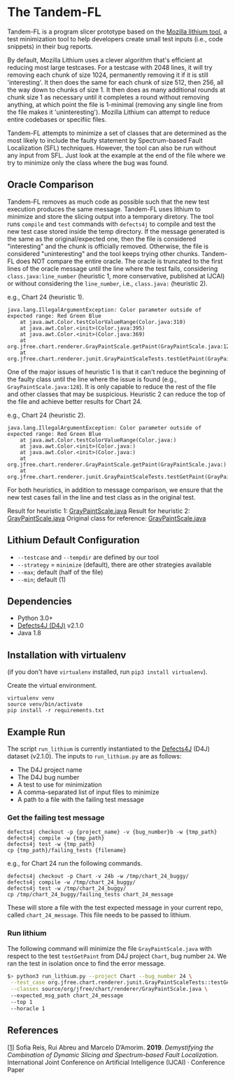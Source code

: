 # The Tandem-FL

Tandem-FL is a program slicer prototype based on the [Mozilla lithium tool]((https://github.com/MozillaSecurity/lithium)), a test minimization tool to help developers create small test inputs (i.e., code snippets) in their bug reports. 

By default, Mozilla Lithium uses a clever algorithm that's efficient at reducing most large testcases. For a testcase with 2048 lines, it will try removing each chunk of size 1024, permanently removing it if it is still 'interesting'. It then does the same for each chunk of size 512, then 256, all the way down to chunks of size 1. It then does as many additional rounds at chunk size 1 as necessary until it completes a round without removing anything, at which point the file is 1-minimal (removing any single line from the file makes it 'uninteresting'). Mozilla Lithium can attempt to reduce entire codebases or specifiic files.

Tandem-FL attempts to minimize a set of classes that are determined as the most likely to include the faulty statement by Spectrum-based Fault Localization (SFL) techniques. However, the tool can also be run without any input from SFL. Just look at the example at the end of the file where we try to minimize only the class where the bug was found.

## Oracle Comparison

Tandem-FL removes as much code as possible such that the new test execution produces the same message. Tandem-FL uses lithium to minimize and store the slicing output into a temporary diretory. The tool runs `compile` and `test` commands with `defects4j` to compile and test the new test case stored inside the temp directory. If the message generated is the same as the original/expected one, then the file is considered "interesting" and the chunk is officially removed. Otherwise, the file is considered "uninteresting" and the tool keeps trying other chunks. Tandem-FL does NOT compare the entire oracle. The oracle is truncated to the first lines of the oracle message until the line where the test fails, considering `class.java:line_number` (heuristic 1, more conservative, published at IJCAI) or without considering the `line_number`, i.e., `class.java:` (heuristic 2).

e.g., Chart 24 (heuristic 1).

```
java.lang.IllegalArgumentException: Color parameter outside of expected range: Red Green Blue
	at java.awt.Color.testColorValueRange(Color.java:310)
	at java.awt.Color.<init>(Color.java:395)
	at java.awt.Color.<init>(Color.java:369)
	at org.jfree.chart.renderer.GrayPaintScale.getPaint(GrayPaintScale.java:128)
	at org.jfree.chart.renderer.junit.GrayPaintScaleTests.testGetPaint(GrayPaintScaleTests.java:107)
```

One of the major issues of heuristic 1 is that it can't reduce the beginning of the faulty class until the line where the issue is found (e.g., `GrayPaintScale.java:128`). It is only capable to reduce the rest of the file and other classes that may be suspicious. Heuristic 2 can reduce the top of the file and achieve better results for Chart 24.

e.g., Chart 24 (heuristic 2).

```
java.lang.IllegalArgumentException: Color parameter outside of expected range: Red Green Blue
	at java.awt.Color.testColorValueRange(Color.java:)
	at java.awt.Color.<init>(Color.java:)
	at java.awt.Color.<init>(Color.java:)
	at org.jfree.chart.renderer.GrayPaintScale.getPaint(GrayPaintScale.java:)
	at org.jfree.chart.renderer.junit.GrayPaintScaleTests.testGetPaint(GrayPaintScaleTests.java:)
```

For both heuristics, in addition to message comparison, we ensure that the new test cases fail in the line and test class as in the original test. 

Result for heuristic 1: [GrayPaintScale.java](./example/lithium_h1_GrayPaintScale.java)
Result for heuristic 2: [GrayPaintScale.java](./example/lithium_h2_GrayPaintScale.java)
Original class for reference: [GrayPaintScale.java](./example/GrayPaintScale.java)


## Lithium Default Configuration
* `--testcase` and `--tempdir` are defined by our tool
* `--strategy` = `minimize` (default), there are other strategies available
* `--max`; default (half of the file)
* `--min`; default (1)

## Dependencies 
- Python 3.0+
- [Defects4J (D4J)](https://github.com/rjust/defects4j) v2.1.0
- Java 1.8

## Installation with virtualenv
(if you don't have `virtualenv` installed, run `pip3 install virtualenv`).

Create the virtual environment.
```
virtualenv venv
source venv/bin/activate
pip install -r requirements.txt
```


## Example Run

The script `run_lithium` is currently instantiated to the [Defects4J](https://github.com/rjust/defects4j) (D4J) dataset (v2.1.0). The inputs to `run_lithium.py` are as follows:
 - The D4J project name
 - The D4J bug number
 - A test to use for minimization
 - A comma-separated list of input files to minimize
 - A path to a file with the failing test message

### Get the failing test message

```
defects4j checkout -p {project_name} -v {bug_number}b -w {tmp_path}
defects4j compile -w {tmp_path} 
defects4j test -w {tmp_path} 
cp {tmp_path}/failing_tests {filename}
```

e.g., for Chart 24 run the following commands.  

```
defects4j checkout -p Chart -v 24b -w /tmp/chart_24_buggy/
defects4j compile -w /tmp/chart_24_buggy/ 
defects4j test -w /tmp/chart_24_buggy/ 
cp /tmp/chart_24_buggy/failing_tests chart_24_message
```

These will store a file with the test expected message in your current repo, called `chart_24_message`. This file needs to be passed to lithium.

### Run lithium

The following command will minimize the file `GrayPaintScale.java` with respect to the test `testGetPaint` from D4J project `Chart`, bug number `24`. We ran the test in isolation once to find the error message.

```bash
$> python3 run_lithium.py --project Chart --bug_number 24 \
 --test_case org.jfree.chart.renderer.junit.GrayPaintScaleTests::testGetPaint \
 --classes source/org/jfree/chart/renderer/GrayPaintScale.java \ 
 --expected_msg_path chart_24_message
 --top 1
 --horacle 1
```

## References

[[1]](https://www.ijcai.org/Proceedings/2019/0661.pdf) Sofia Reis, Rui Abreu and Marcelo D’Amorim. **2019**. _Demystifying the Combination of Dynamic Slicing and Spectrum-based Fault Localization_. International Joint Conference on Artificial Intelligence (IJCAI) · Conference Paper 
